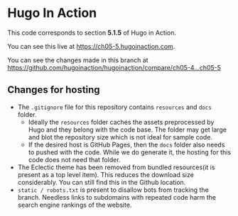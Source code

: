 Hugo In Action
===============

This code corresponds to section **5.1.5** of Hugo in Action.

You can see this live at https://ch05-5.hugoinaction.com.

You can see the changes made in this branch at https://github.com/hugoinaction/hugoinaction/compare/ch05-4...ch05-5

Changes for hosting
--------------------

* The `.gitignore` file for this repository contains `resources` and `docs` folder.
  * Ideally the `resources` folder caches the assets preprocessed by Hugo and they belong with the code base. The folder may get large and blot the repository size which is not ideal for sample code.
  * If the desired host is GitHub Pages, then the `docs` folder also needs to pushed with the code. While we do generate it, the hosting for this code does not need that folder.
* The Eclectic theme has been removed from bundled resources(it is present as a top level item). This reduces the download size considerably. You can still find this in the Github location.
* `static / robots.txt` is present to disallow bots from tracking the branch. Needless links to subdomains with repeated code harm the search engine rankings of the website.


